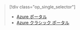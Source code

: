 > [!div class="op_single_selector"]
> * [Azure ポータル](../articles/storage/storage-enable-and-view-metrics.md)
> * [Azure クラシック ポータル](../articles/storage/storage-enable-and-view-metrics-classic-portal.md)
> 
> 

